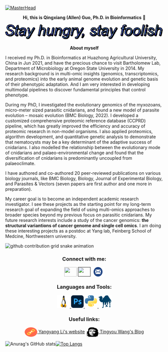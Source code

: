 [![MasterHead](https://github.com/qingxiangguo/qingxiangguo/blob/3b45ecdfdb3bcbf21ffb6d4fc2c80f8e24ae08b3/content/field_of_fire_by_maxbeechcreative-dbipet8.jpg)](https://github.com/qingxiangguo)
<p align="center"> <b>Hi, this is Qingxiang (Allen) Guo, Ph.D. in Bioinformatics</b> 👋
  
<p align="center"><img src="https://github.com/qingxiangguo/qingxiangguo/blob/1537f8309cd5384a2ee825e856abe45de03b32fa/content/text.gif"/>

<p align="center"> <b> About myself </b>

I received my Ph.D. in Bioinformatics at Huazhong Agricultural University, China in Jun 2021, and have the precious chance to visit Bartholomew Lab, Department of Microbiology at Oregon State University in 2014. My research background is in multi-omic insights (genomics, transcriptomics, and proteomics) into the early animal genome evolution and genetic basis of their phenotypic adaptation. And I am very interested in developing multimodal pipelines to discover fundamental principles that control phenotype.

During my PhD, I investigated the evolutionary genomics of the myxozoans, micro-meter sized parasitic cnidarians, and found a new model of parasite evolution – mosaic evolution (BMC Biology, 2022). I developed a customized comprehensive proteomic reference database (CCPRD) pipeline, which has greatly improved the efficiency and accuracy of proteomic research in non-model organisms. I also applied proteomics, algorithm development, and quantitative genetic analysis to demonstrate that nematocysts may be a key determinant of the adaptive success of cnidarians. I also modelled the relationship between the evolutionary mode of cnidarians and palaeo-environmental change and found that the diversification of cnidarians is predominantly uncoupled from palaeoclimate.

I have authored and co-authored 20 peer-reviewed publications on various biology journals, like BMC Biology, Biology, Journal of Experimental Biology, and Parasites & Vectors (seven papers are first author and one more in preparation).

My career goal is to become an independent academic research investigator. I see these projects as the starting point for my long-term research goal of expanding the field of using multi-omics approaches to broader species beyond my previous focus on parasitic cnidarians. My future research interests include a study of the cancer genomics: <b>the structural variantions of cancer genome and single cell omics</b>. I am doing these interesting projects as a postdoc at Yang lab, Feinberg School of Medcine, Northwestern university.
  
<picture>
  <source media="(prefers-color-scheme: dark)" srcset="https://raw.githubusercontent.com/qingxiangguo/qingxiangguo/output/dist/github-contribution-grid-snake-dark.svg">
  <source media="(prefers-color-scheme: light)" srcset="https://raw.githubusercontent.com/qingxiangguo/qingxiangguo/output/dist/github-contribution-grid-snake.svg">
  <img alt="github contribution grid snake animation" src="https://raw.githubusercontent.com/qingxiangguo/qingxiangguo/output/dist/github-contribution-grid-snake.svg">
</picture>

<h3 align="center">Connect with me:</h3>
<p align="center">
<a href="https://twitter.com/QingxiangGuo" target="blank"><img align="center" src="https://cdn.jsdelivr.net/npm/simple-icons@3.0.1/icons/twitter.svg" alt="" height="30" width="40" /></a>
<a href=""https://www.linkedin.com/in/guoqx" target="blank"><img align="center" src="https://cdn.jsdelivr.net/npm/simple-icons@3.0.1/icons/linkedin.svg" alt="" height="30" width="40" /></a>
<a href="qingxiang.guo@northwestern.edn" target="blank"><img align="center" src="https://github.com/qingxiangguo/qingxiangguo/blob/8a2b4d8806191a6f886a26b1dccae1dc795d9a5f/content/email-western-libraries-12.png" alt="" height="30" width="40" /></a>

<h3 align="center">Languages and Tools:</h3>
<p align="center"> <a href="https://www.linux.org/" target="_blank"> <img src="https://github.com/qingxiangguo/qingxiangguo/blob/6bc194f522e7f2a7e9e2388391122ac84e9202f7/content/Linux-Logo.png" alt="linux" width="40" height="40"/> </a> <a href="https://www.photoshop.com/en" target="_blank"> <img src="https://github.com/qingxiangguo/qingxiangguo/blob/6bc194f522e7f2a7e9e2388391122ac84e9202f7/content/Adobe_Photoshop_CC_icon.svg.png" alt="photoshop" width="40" height="40"/> </a> <a href="https://www.python.org" target="_blank"> <img src="https://github.com/qingxiangguo/qingxiangguo/blob/6bc194f522e7f2a7e9e2388391122ac84e9202f7/content/Python-logo-notext.svg.png" alt="python" width="40" height="40"/> </a> <a href="https://www.perl.org/" target="_blank"> <img src="https://github.com/qingxiangguo/qingxiangguo/blob/118b1e76286d770b30ed2265bd04185ffce82808/content/perl-programming-language-logo-png-transparent.png" alt="perl" width="40" height="40"/> </a>
  
<h3 align="center">Useful links:</h3>
<p align="center">
<a href="https://yangyangli.top/" target="blank"><img align="center" src="content/link-closed-flat.png" alt="Yangyang Li's website" height="30" width="40" /> Yangyang Li's website</a>   <a href="https://databeauty.com/blog/" target="blank"><img align="center" src="content/tingyouwang.jpeg" alt="Tingyou Wang's Blog" height="30" width="40" /> Tingyou Wang's Blog</a>


![Anurag's GitHub stats](https://github-readme-stats.vercel.app/api?username=qingxiangguo&show_icons=true&theme=tokyonight)[![Top Langs](https://github-readme-stats.vercel.app/api/top-langs/?username=qingxiangguo)](https://github.com/anuraghazra/github-readme-stats)


